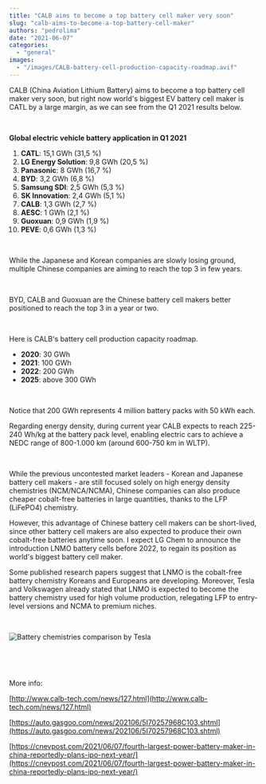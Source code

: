 ```yaml
---
title: "CALB aims to become a top battery cell maker very soon"
slug: "calb-aims-to-become-a-top-battery-cell-maker"
authors: "pedrolima"
date: "2021-06-07"
categories: 
  - "general"
images: 
  - "/images/CALB-battery-cell-production-capacity-roadmap.avif"
---
```


CALB (China Aviation Lithium Battery) aims to become a top battery cell maker very soon, but right now world's biggest EV battery cell maker is CATL by a large margin, as we can see from the Q1 2021 results below.

 

**Global electric vehicle battery application in Q1 2021**

1. **CATL**: 15,1 GWh (31,5 %)
2. **LG Energy Solution**: 9,8 GWh (20,5 %)
3. **Panasonic**: 8 GWh (16,7 %)
4. **BYD**: 3,2 GWh (6,8 %)
5. **Samsung SDI**: 2,5 GWh (5,3 %)
6. **SK Innovation**: 2,4 GWh (5,1 %)
7. **CALB**: 1,3 GWh (2,7 %)
8. **AESC**: 1 GWh (2,1 %)
9. **Guoxuan**: 0,9 GWh (1,9 %)
10. **PEVE**: 0,6 GWh (1,3 %)

 

While the Japanese and Korean companies are slowly losing ground, multiple Chinese companies are aiming to reach the top 3 in few years.

 

BYD, CALB and Guoxuan are the Chinese battery cell makers better positioned to reach the top 3 in a year or two.

 

Here is CALB's battery cell production capacity roadmap.

- **2020**: 30 GWh
- **2021**: 100 GWh
- **2022**: 200 GWh
- **2025**: above 300 GWh

 

Notice that 200 GWh represents 4 million battery packs with 50 kWh each.

Regarding energy density, during current year CALB expects to reach 225-240 Wh/kg at the battery pack level, enabling electric cars to achieve a NEDC range of 800-1.000 km (around 600-750 km in WLTP).

 

While the previous uncontested market leaders - Korean and Japanese battery cell makers - are still focused solely on high energy density chemistries (NCM/NCA/NCMA), Chinese companies can also produce cheaper cobalt-free batteries in large quantities, thanks to the LFP (LiFePO4) chemistry.

However, this advantage of Chinese battery cell makers can be short-lived, since other battery cell makers are also expected to produce their own cobalt-free batteries anytime soon. I expect LG Chem to announce the introduction LNMO battery cells before 2022, to regain its position as world's biggest battery cell maker.

Some published research papers suggest that LNMO is the cobalt-free battery chemistry Koreans and Europeans are developing. Moreover, Tesla and Volkswagen already stated that LNMO is expected to become the battery chemistry used for high volume production, relegating LFP to entry-level versions and NCMA to premium niches.

 

![Battery chemistries comparison by Tesla](images/Battery-chemistries-comparison-by-Tesla.avif)

 

 

More info:

[http://www.calb-tech.com/news/127.html](http://www.calb-tech.com/news/127.html)

[https://auto.gasgoo.com/news/202106/5I70257968C103.shtml](https://auto.gasgoo.com/news/202106/5I70257968C103.shtml)

[https://cnevpost.com/2021/06/07/fourth-largest-power-battery-maker-in-china-reportedly-plans-ipo-next-year/](https://cnevpost.com/2021/06/07/fourth-largest-power-battery-maker-in-china-reportedly-plans-ipo-next-year/)
